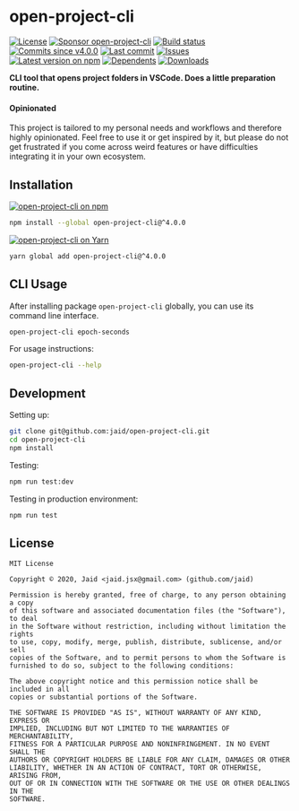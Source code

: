 # open-project-cli


<a href="https://raw.githubusercontent.com/jaid/open-project-cli/master/license.txt"><img src="https://img.shields.io/github/license/jaid/open-project-cli?style=flat-square" alt="License"/></a> <a href="https://github.com/sponsors/jaid"><img src="https://img.shields.io/badge/<3-Sponsor-FF45F1?style=flat-square" alt="Sponsor open-project-cli"/></a>
<a href="https://actions-badge.atrox.dev/jaid/open-project-cli/goto"><img src="https://img.shields.io/endpoint.svg?style=flat-square&url=https%3A%2F%2Factions-badge.atrox.dev%2Fjaid%2Fopen-project-cli%2Fbadge" alt="Build status"/></a> <a href="https://github.com/jaid/open-project-cli/commits"><img src="https://img.shields.io/github/commits-since/jaid/open-project-cli/v4.0.0?style=flat-square&logo=github" alt="Commits since v4.0.0"/></a> <a href="https://github.com/jaid/open-project-cli/commits"><img src="https://img.shields.io/github/last-commit/jaid/open-project-cli?style=flat-square&logo=github" alt="Last commit"/></a> <a href="https://github.com/jaid/open-project-cli/issues"><img src="https://img.shields.io/github/issues/jaid/open-project-cli?style=flat-square&logo=github" alt="Issues"/></a>  
<a href="https://npmjs.com/package/open-project-cli"><img src="https://img.shields.io/npm/v/open-project-cli?style=flat-square&logo=npm&label=latest%20version" alt="Latest version on npm"/></a> <a href="https://github.com/jaid/open-project-cli/network/dependents"><img src="https://img.shields.io/librariesio/dependents/npm/open-project-cli?style=flat-square&logo=npm" alt="Dependents"/></a> <a href="https://npmjs.com/package/open-project-cli"><img src="https://img.shields.io/npm/dm/open-project-cli?style=flat-square&logo=npm" alt="Downloads"/></a>

**CLI tool that opens project folders in VSCode. Does a little preparation routine.**

#### Opinionated

This project is tailored to my personal needs and workflows and therefore highly opinionated. Feel free to use it or get inspired by it, but please do not get frustrated if you come across weird features or have difficulties integrating it in your own ecosystem.














## Installation
<a href="https://npmjs.com/package/open-project-cli"><img src="https://img.shields.io/badge/npm-open--project--cli-C23039?style=flat-square&logo=npm" alt="open-project-cli on npm"/></a>
```bash
npm install --global open-project-cli@^4.0.0
```
<a href="https://yarnpkg.com/package/open-project-cli"><img src="https://img.shields.io/badge/Yarn-open--project--cli-2F8CB7?style=flat-square&logo=yarn&logoColor=white" alt="open-project-cli on Yarn"/></a>
```bash
yarn global add open-project-cli@^4.0.0
```



## CLI Usage
After installing package `open-project-cli` globally, you can use its command line interface.
```bash
open-project-cli epoch-seconds
```
For usage instructions:
```bash
open-project-cli --help
```




## Development



Setting up:
```bash
git clone git@github.com:jaid/open-project-cli.git
cd open-project-cli
npm install
```
Testing:
```bash
npm run test:dev
```
Testing in production environment:
```bash
npm run test
```


## License
```text
MIT License

Copyright © 2020, Jaid <jaid.jsx@gmail.com> (github.com/jaid)

Permission is hereby granted, free of charge, to any person obtaining a copy
of this software and associated documentation files (the "Software"), to deal
in the Software without restriction, including without limitation the rights
to use, copy, modify, merge, publish, distribute, sublicense, and/or sell
copies of the Software, and to permit persons to whom the Software is
furnished to do so, subject to the following conditions:

The above copyright notice and this permission notice shall be included in all
copies or substantial portions of the Software.

THE SOFTWARE IS PROVIDED "AS IS", WITHOUT WARRANTY OF ANY KIND, EXPRESS OR
IMPLIED, INCLUDING BUT NOT LIMITED TO THE WARRANTIES OF MERCHANTABILITY,
FITNESS FOR A PARTICULAR PURPOSE AND NONINFRINGEMENT. IN NO EVENT SHALL THE
AUTHORS OR COPYRIGHT HOLDERS BE LIABLE FOR ANY CLAIM, DAMAGES OR OTHER
LIABILITY, WHETHER IN AN ACTION OF CONTRACT, TORT OR OTHERWISE, ARISING FROM,
OUT OF OR IN CONNECTION WITH THE SOFTWARE OR THE USE OR OTHER DEALINGS IN THE
SOFTWARE.
```
